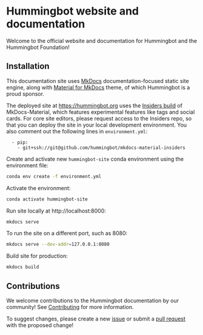 # Hummingbot website and documentation

Welcome to the official website and documentation for Hummingbot and the Hummingbot Foundation!

## Installation

This documentation site uses [MkDocs](https://www.mkdocs.org/) documentation-focused static site engine, along with [Material for MkDocs](https://squidfunk.github.io/mkdocs-material/) theme, of which Hummingbot is a proud sponsor.

The deployed site at https://hummingbot.org uses the [Insiders build](https://squidfunk.github.io/mkdocs-material/insiders/) of MkDocs-Material, which features experimental features like tags and social cards. For core site editors, please request access to the Insiders repo, so that you can deploy the site in your local development environment. You also comment out the following lines in `environment.yml`:

```
  - pip:
    - git+ssh://git@github.com/hummingbot/mkdocs-material-insiders
```

Create and activate new `hummingbot-site` conda environment using the environment file:
```bash
conda env create -f environment.yml
```

Activate the environment:
```bash
conda activate hummingbot-site
```

Run site locally at http://localhost:8000:
```bash
mkdocs serve
```

To run the site on a different port, such as 8080:
```bash
mkdocs serve --dev-addr=127.0.0.1:8080
```

Build site for production:
```bash
mkdocs build
```


## Contributions

We welcome contributions to the Hummingbot documentation by our community! See [Contributing](./CONTRIBUTING.md) for more information.

To suggest changes, please create a new [issue](https://github.com/hummingbot/hummingbot-site/issues) or submit a [pull request](https://github.com/hummingbot/hummingbot-site/pulls) with the proposed change!

